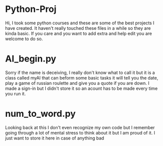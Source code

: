 # Python-Proj
Hi, I took some python courses and these are some of the best projects I have created. It haven't really touched these files in a while so they are kinda basic.  If you care and you want to add extra and help edit you are welcome to do so.

# AI_begin.py
Sorry if the name is deceiving, I really don't know what to call it but it is a class called myAI that can beform some basic tasks it will tell you the date, play a game of russian roulette and give you a quote if you are down. I made a sign-in but I didn't store it so an acount has to be made every time you run it.

# num_to_word.py
Looking back at this I don't even recognize my own code but I remember going through a lot of mental stress to think about it but I am proud of it. I just want to store it here in case of anything bad
